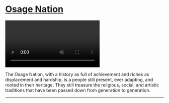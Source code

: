 # [Osage Nation](http://artsmia.github.io/griot/#/stories/1997)

<video src='https://www.youtube.com/watch?v%3Dj_YiHIYmXn8&amp;sa=D&amp;usg=ALhdy29Nqz1NX-Hc9iBf7TmHbpDHvll9iQ'></video>

The Osage Nation, with a history as full of achievement and riches as displacement and hardship, is a people still present, ever adapting, and rooted in their heritage. They still treasure the religious, social, and artistic traditions that have been passed down from generation to generation.

---
